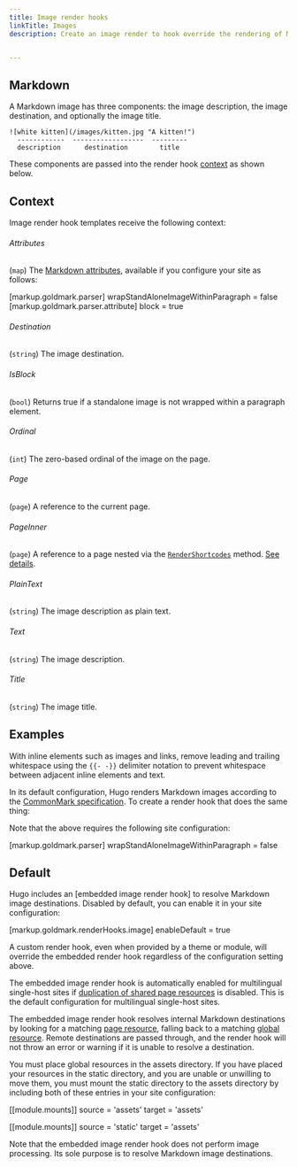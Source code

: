```yaml
---
title: Image render hooks
linkTitle: Images
description: Create an image render to hook override the rendering of Markdown images to HTML.


---
```


## Markdown

A Markdown image has three components: the image description, the image destination, and optionally the image title.

```text
![white kitten](/images/kitten.jpg "A kitten!")
  ------------  ------------------  ---------
  description      destination        title
```

These components are passed into the render hook [context] as shown below.

[context]: /getting-started/glossary/#context

## Context

Image render hook templates receive the following context:

###### Attributes

(`map`) The [Markdown attributes], available if you configure your site as follows:

[Markdown attributes]: //markdown-attributes/


[markup.goldmark.parser]
wrapStandAloneImageWithinParagraph = false
[markup.goldmark.parser.attribute]
block = true


###### Destination

(`string`) The image destination.

###### IsBlock

(`bool`) Returns true if a standalone image is not wrapped within a paragraph element.

###### Ordinal

(`int`) The zero-based ordinal of the image on the page.

###### Page

(`page`) A reference to the current page.

###### PageInner



(`page`) A reference to a page nested via the [`RenderShortcodes`] method. [See details](#pageinner-details).

[`RenderShortcodes`]: /methods/page/rendershortcodes

###### PlainText

(`string`) The image description as plain text.

###### Text

(`string`) The image description.

###### Title

(`string`) The image title.

## Examples


With inline elements such as images and links, remove leading and trailing whitespace using the `{{‑ ‑}}` delimiter notation to prevent whitespace between adjacent inline elements and text.


In its default configuration, Hugo renders Markdown images according to the [CommonMark specification]. To create a render hook that does the same thing:

[CommonMark specification]: https://spec.commonmark.org/current/




Note that the above requires the following site configuration:


[markup.goldmark.parser]
wrapStandAloneImageWithinParagraph = false


## Default



Hugo includes an [embedded image render hook] to resolve Markdown image destinations. Disabled by default, you can enable it in your site configuration:




[markup.goldmark.renderHooks.image]
enableDefault = true


A custom render hook, even when provided by a theme or module, will override the embedded render hook regardless of the configuration setting above.


The embedded image render hook is automatically enabled for multilingual single-host sites if [duplication of shared page resources] is disabled. This is the default configuration for multilingual single-host sites.

[duplication of shared page resources]: /getting-started/configuration-markup/#duplicateresourcefiles


The embedded image render hook resolves internal Markdown destinations by looking for a matching [page resource], falling back to a matching [global resource]. Remote destinations are passed through, and the render hook will not throw an error or warning if it is unable to resolve a destination.

[page resource]: /getting-started/glossary/#page-resource
[global resource]: /getting-started/glossary/#global-resource

You must place global resources in the assets directory. If you have placed your resources in the static directory, and you are unable or unwilling to move them, you must mount the static directory to the assets directory by including both of these entries in your site configuration:


[[module.mounts]]
source = 'assets'
target = 'assets'

[[module.mounts]]
source = 'static'
target = 'assets'


Note that the embedded image render hook does not perform image processing. Its sole purpose is to resolve Markdown image destinations.


